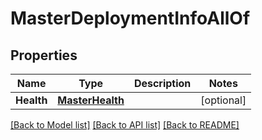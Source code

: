 # MasterDeploymentInfoAllOf

## Properties

Name | Type | Description | Notes
------------ | ------------- | ------------- | -------------
**Health** | [**MasterHealth**](MasterHealth.md) |  | [optional] 

[[Back to Model list]](../README.md#documentation-for-models) [[Back to API list]](../README.md#documentation-for-api-endpoints) [[Back to README]](../README.md)


